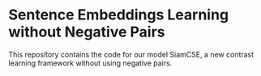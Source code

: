 # Sentence Embeddings Learning without Negative Pairs
This repository contains the code for our model SiamCSE, a new contrast learning framework without using negative pairs.
